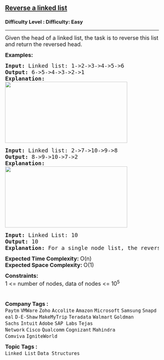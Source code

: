 <h2><a href="https://www.geeksforgeeks.org/problems/reverse-a-linked-list/1?itm_source=geeksforgeeks&itm_medium=article&itm_campaign=practice_card">Reverse a linked list</a></h2><h3>Difficulty Level : Difficulty: Easy</h3><hr><div class="problems_problem_content__Xm_eO"><p><span style="font-size: 18px;">Given the head of a linked list, the task is to reverse this list and return the reversed head.</span></p>
<p><strong><span style="font-size: 18px;">Examples:</span></strong></p>
<pre><strong><span style="font-size: 18px;">Input: </span></strong><span style="font-size: 18px;">Linked list: 1-&gt;2-&gt;3-&gt;4-&gt;5-&gt;6
<strong>Output: </strong>6-&gt;5-&gt;4-&gt;3-&gt;2-&gt;1<strong>
Explanation:<br><img src="https://media.geeksforgeeks.org/img-practice/prod/addEditProblem/700005/Web/Other/blobid2_1718700706.png" width="400" height="200"><br></strong></span></pre>
<pre><strong><span style="font-size: 18px;">Input: </span></strong><span style="font-size: 18px;">Linked list:</span><strong><span style="font-size: 18px;"> </span></strong><span style="font-size: 18px;">2-&gt;7-&gt;10-&gt;9-&gt;8 
<strong>Output: </strong>8-&gt;9-&gt;10-&gt;7-&gt;2<strong>
Explanation:<br><img src="https://media.geeksforgeeks.org/img-practice/prod/addEditProblem/700005/Web/Other/blobid3_1718700739.png" width="400" height="200"><br></strong></span></pre>
<pre><strong><span style="font-size: 18px;">Input:</span></strong><span style="font-size: 18px;"> Linked List:</span><strong><span style="font-size: 18px;"> </span></strong><span style="font-size: 18px;">10
<strong>Output: </strong>10<strong>
Explanation: </strong>For a single node list, the reverse would be same as original</span>
</pre>
<p><span style="font-size: 18px;"><strong>Expected Time Complexity:&nbsp;</strong>O(n)<br><strong>Expected Space&nbsp;</strong></span><strong style="font-family: -apple-system, BlinkMacSystemFont, 'Segoe UI', Roboto, Oxygen, Ubuntu, Cantarell, 'Open Sans', 'Helvetica Neue', sans-serif; font-size: 18px;">Complexity</strong><strong style="font-size: 18px; font-family: -apple-system, BlinkMacSystemFont, 'Segoe UI', Roboto, Oxygen, Ubuntu, Cantarell, 'Open Sans', 'Helvetica Neue', sans-serif;">: </strong><span style="font-size: 18px; font-family: -apple-system, BlinkMacSystemFont, 'Segoe UI', Roboto, Oxygen, Ubuntu, Cantarell, 'Open Sans', 'Helvetica Neue', sans-serif;">O(1)</span></p>
<p><span style="font-size: 18px;"><strong>Constraints:</strong><br>1 &lt;= number of nodes, data of nodes &lt;= 10<sup>5</sup></span></p>
<p>&nbsp;</p></div><p><span style=font-size:18px><strong>Company Tags : </strong><br><code>Paytm</code>&nbsp;<code>VMWare</code>&nbsp;<code>Zoho</code>&nbsp;<code>Accolite</code>&nbsp;<code>Amazon</code>&nbsp;<code>Microsoft</code>&nbsp;<code>Samsung</code>&nbsp;<code>Snapdeal</code>&nbsp;<code>D-E-Shaw</code>&nbsp;<code>MakeMyTrip</code>&nbsp;<code>Teradata</code>&nbsp;<code>Walmart</code>&nbsp;<code>Goldman Sachs</code>&nbsp;<code>Intuit</code>&nbsp;<code>Adobe</code>&nbsp;<code>SAP Labs</code>&nbsp;<code>Tejas Network</code>&nbsp;<code>Cisco</code>&nbsp;<code>Qualcomm</code>&nbsp;<code>Cognizant</code>&nbsp;<code>Mahindra Comviva</code>&nbsp;<code>IgniteWorld</code>&nbsp;<br><p><span style=font-size:18px><strong>Topic Tags : </strong><br><code>Linked List</code>&nbsp;<code>Data Structures</code>&nbsp;